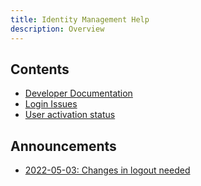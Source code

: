 ```yaml
---
title: Identity Management Help
description: Overview
---
```


## Contents

* [Developer Documentation](developer-documentation.md)
* [Login Issues](login-issues.md)
* [User activation status](user-activation-status.md)

## Announcements

* [2022-05-03: Changes in logout needed](announcement-20220503.md)